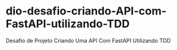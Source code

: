 # dio-desafio-criando-API-com-FastAPI-utilizando-TDD
Desafio de Projeto Criando Uma API Com FastAPI Utilizando TDD
